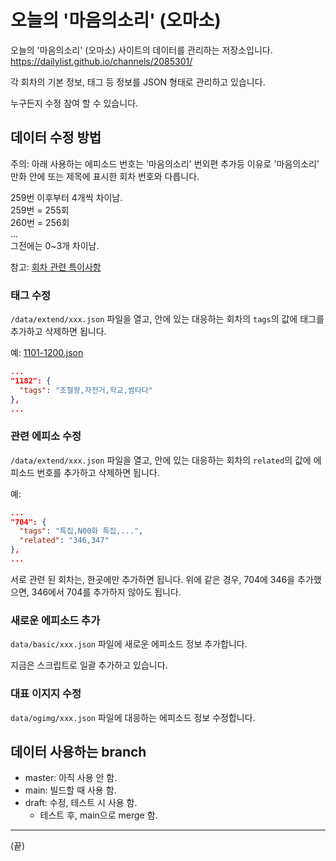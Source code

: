 # 오늘의 '마음의소리' (오마소)

오늘의 '마음의소리' (오마소) 사이트의 데이터를 관리하는 저장소입니다.  
https://dailylist.github.io/channels/2085301/

각 회차의 기본 정보, 태그 등 정보를 JSON 형태로 관리하고 있습니다.

누구든지 수정 참여 할 수 있습니다.

## 데이터 수정 방법
주의: 아래 사용하는 에피소드 번호는 '마음의소리' 번외편 추가등 이유로 '마음의소리' 만화 안에 또는 제목에 표시한 회차 번호와 다릅니다.

259번 이후부터 4개씩 차이남.  
259번 = 255회  
260번 = 256회  
...  
그전에는 0~3개 차이남.

참고: [회차 관련 특이사항](https://namu.wiki/w/%EB%A7%88%EC%9D%8C%EC%9D%98%EC%86%8C%EB%A6%AC#s-12.1)

### 태그 수정
`/data/extend/xxx.json` 파일을 열고,
안에 있는 대응하는 회차의 `tags`의 값에 태그를 추가하고 삭제하면 됩니다.

예: [1101-1200.json](https://github.com/dailylist/dailylist-2085301-data/blob/draft/data/extend/1101-1200.json)
```json
...
"1182": {
  "tags": "조철왕,자전거,학교,썸타다"
},
...
```

### 관련 에피소 수정
`/data/extend/xxx.json` 파일을 열고,
안에 있는 대응하는 회차의 `related`의 값에 에피소드 번호를 추가하고 삭제하면 됩니다.

예:
```json
...
"704": {
  "tags": "특집,N00화 특집,...",
  "related": "346,347"
},
...
```
서로 관련 된 회차는, 한곳에만 추가하면 됩니다.
위에 같은 경우, 704에 346을 추가했으면, 346에서 704를 추가하지 않아도 됩니다.

### 새로운 에피소드 추가
`data/basic/xxx.json` 파일에 새로운 에피소드 정보 추가합니다.

지금은 스크립트로 일괄 추가하고 있습니다.

### 대표 이지지 수정
`data/ogimg/xxx.json` 파일에 대응하는 에피소드 정보 수정합니다.

## 데이터 사용하는 branch

- master: 아직 사용 안 함.
- main: 빌드할 때 사용 함.
- draft: 수정, 테스트 시 사용 함.
  - 테스트 후, main으로 merge 함.

----
(끝)

